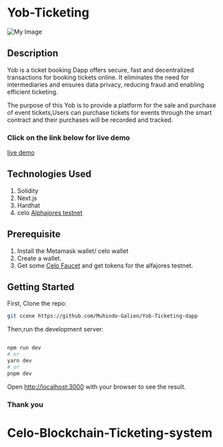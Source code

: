 # Yob-Ticketing

![My Image](https://i.ibb.co/wwRnh7r/yob.png)

## Description
Yob is a ticket booking Dapp offers secure, fast and decentralized transactions for booking tickets online. It eliminates the need for intermediaries and ensures data privacy, reducing fraud and enabling efficient ticketing.

The purpose of this Yob is to provide a platform for the sale and purchase of event tickets,Users can purchase tickets for events through the smart contract and their purchases will be recorded and tracked.
### Click on the link below for live demo
[live demo](https://yob-ticketing-dapp.vercel.app/)

## Technologies Used
1. Solidity
1. Next.js
2. Hardhat
3. celo [Alphajores testnet](https://explorer.celo.org/alfajores/)
 
## Prerequisite
1. Install the Metamask wallet/ celo wallet
2. Create a wallet.
3. Get some [Celo Faucet](https://faucet.celo.org/alfajores) and get tokens for the alfajores testnet.

## Getting Started

First, Clone the repo:
```bash 
git ccone https://github.com/Muhindo-Galien/Yob-Ticketing-dapp
```

Then,run the development server:

```bash

npm run dev
# or
yarn dev
# or
pnpm dev
```

Open [http://localhost:3000](http://localhost:3000) with your browser to see the result.

### Thank you
# Celo-Blockchain-Ticketing-system
